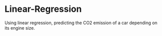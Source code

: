 # Linear-Regression
Using linear regression, predicting the CO2 emission of a car depending on its engine size.
